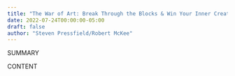 ```yaml
---
title: "The War of Art: Break Through the Blocks & Win Your Inner Creative Battles"
date: 2022-07-24T00:00:00-05:00
draft: false
author: "Steven Pressfield/Robert McKee"
---
```


SUMMARY

<!--more-->

CONTENT
